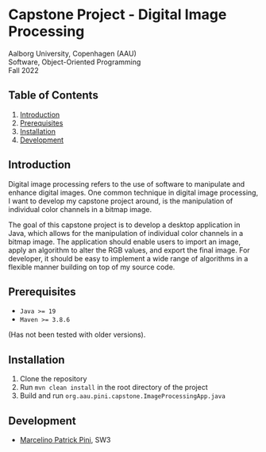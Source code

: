 # Capstone Project - Digital Image Processing
Aalborg University, Copenhagen (AAU)   
Software, Object-Oriented Programming   
Fall 2022  

## Table of Contents
1. [Introduction](#introduction)
2. [Prerequisites](#prerequisites)
3. [Installation](#installation)
4. [Development](#development)

## Introduction
Digital image processing refers to the use of software to manipulate and enhance digital images. One
common technique in digital image processing, I want to develop my capstone project around, is the
manipulation of individual color channels in a bitmap image.

The goal of this capstone project is to develop a desktop application in Java, which allows for the
manipulation of individual color channels in a bitmap image. The application should enable users to import
an image, apply an algorithm to alter the RGB values, and export the final image. For developer, it should
be easy to implement a wide range of algorithms in a flexible manner building on top of my source code.

## Prerequisites
- ``Java >= 19``
- ``Maven >= 3.8.6`` 

(Has not been tested with older versions).

## Installation
1. Clone the repository
2. Run `mvn clean install` in the root directory of the project
3. Build and run `org.aau.pini.capstone.ImageProcessingApp.java`

## Development
- [Marcelino Patrick Pini](https://github.com/ITPini), SW3